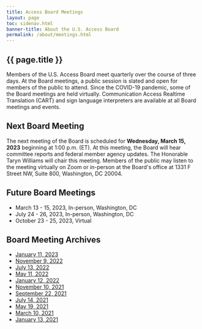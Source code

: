 ```yaml
---
title: Access Board Meetings
layout: page
toc: sidenav.html
banner-title: About the U.S. Access Board
permalink: /about/meetings.html
---
```


## {{ page.title }}

Members of the U.S. Access Board meet quarterly over the course of three days. At the Board meetings, a public session is slated and open for members of the public to attend. Since the COVID-19 pandemic, some of the Board meetings are held virtually. Communication Access Realtime Translation (CART) and sign language interpreters are available at all Board meetings and events. 

## Next Board Meeting

The next meeting of the Board is scheduled for **Wednesday, March 15, 2023** beginning at 1:00 p.m. (ET). At this meeting, the Board will hear committee reports and federal member agency updates. The Honorable Taryn Williams will chair this meeting. Members of the public may listen to the meeting virtually on Zoom or in-person at the Board's office at 1331 F Street NW, Suite 800, Washington, DC 20004.

## Future Board Meetings

- March 13 - 15, 2023, In-person, Washington, DC
- July 24 - 26, 2023, In-person, Washington, DC
- October 23 - 25, 2023, Virtual

## Board Meeting Archives

- [January 11, 2023](https://www.youtube.com/watch?v=SjPeYA4Lfi8)
- [November 9, 2022](https://www.youtube.com/watch?v=kL4IKkiOLHA)
- [July 13, 2022](https://www.youtube.com/watch?v=Mth5VLrWkr0)
- [May 11, 2022](https://www.youtube.com/watch?v=YEzOVtpOGaY)
- [January 12, 2022](https://www.youtube.com/watch?v=gJAbbPOILCg)
- [November 10, 2021](https://www.youtube.com/watch?v=mDKLJurVTcY)
- [September 22, 2021](https://www.youtube.com/watch?v=VBJBi-DQRRk)
- [July 14, 2021](https://www.youtube.com/watch?v=078ZOzcZaSs)
- [May 19, 2021](https://www.youtube.com/watch?v=-0YkBZZEoss)
- [March 10, 2021](https://www.youtube.com/watch?v=xI1j1V1SyjE)
- [January 13, 2021](https://www.youtube.com/watch?v=rR9RfhvM2sU&t=859s)
